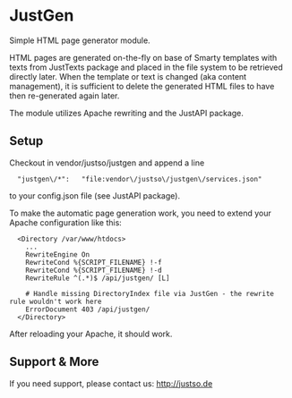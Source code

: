 # JustGen

Simple HTML page generator module.

HTML pages are generated on-the-fly on base of Smarty templates with texts from JustTexts package and placed in the
file system to be retrieved directly later. When the template or text is changed (aka content management), it is
sufficient to delete the generated HTML files to have then re-generated again later.

The module utilizes Apache rewriting and the JustAPI package.

## Setup

Checkout in vendor/justso/justgen and append a line

```
  "justgen\/*":   "file:vendor\/justso\/justgen\/services.json"
```

to your config.json file (see JustAPI package).

To make the automatic page generation work, you need to extend your Apache configuration like this:

```
  <Directory /var/www/htdocs>
    ...
    RewriteEngine On
    RewriteCond %{SCRIPT_FILENAME} !-f
    RewriteCond %{SCRIPT_FILENAME} !-d
    RewriteRule ^(.*)$ /api/justgen/ [L]

    # Handle missing DirectoryIndex file via JustGen - the rewrite rule wouldn't work here
    ErrorDocument 403 /api/justgen/
  </Directory>
```

After reloading your Apache, it should work.

## Support & More

If you need support, please contact us: http://justso.de